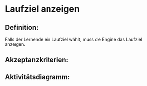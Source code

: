 # Laufziel anzeigen


## Definition:

Falls der Lernende ein Laufziel wählt, muss die Engine das Laufziel anzeigen.


## Akzeptanzkriterien:


## Aktivitätsdiagramm:



